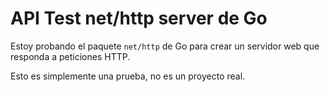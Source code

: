 # API Test net/http server de Go

Estoy probando el paquete `net/http` de Go para crear un servidor web que responda a peticiones HTTP.

Esto es simplemente una prueba, no es un proyecto real.
